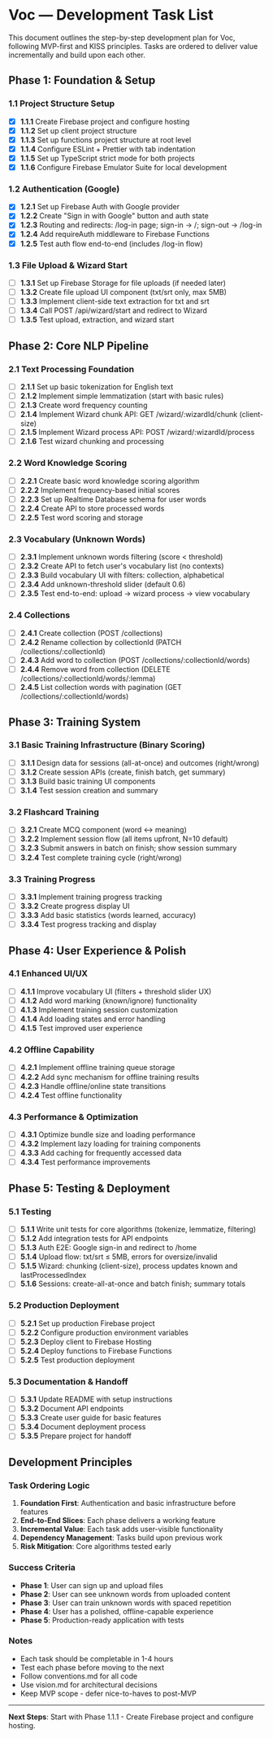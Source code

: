 # Voc — Development Task List

This document outlines the step-by-step development plan for Voc, following MVP-first and KISS principles. Tasks are ordered to deliver value incrementally and build upon each other.

## Phase 1: Foundation & Setup

### 1.1 Project Structure Setup
- [x] **1.1.1** Create Firebase project and configure hosting
- [x] **1.1.2** Set up client project structure
- [x] **1.1.3** Set up functions project structure at root level
- [x] **1.1.4** Configure ESLint + Prettier with tab indentation
- [x] **1.1.5** Set up TypeScript strict mode for both projects
- [x] **1.1.6** Configure Firebase Emulator Suite for local development

### 1.2 Authentication (Google)
- [x] **1.2.1** Set up Firebase Auth with Google provider
- [x] **1.2.2** Create "Sign in with Google" button and auth state
- [x] **1.2.3** Routing and redirects: /log-in page; sign-in -> /; sign-out -> /log-in
- [x] **1.2.4** Add requireAuth middleware to Firebase Functions
 - [x] **1.2.5** Test auth flow end-to-end (includes /log-in flow)

### 1.3 File Upload & Wizard Start
- [ ] **1.3.1** Set up Firebase Storage for file uploads (if needed later)
- [ ] **1.3.2** Create file upload UI component (txt/srt only, max 5MB)
- [ ] **1.3.3** Implement client-side text extraction for txt and srt
- [ ] **1.3.4** Call POST /api/wizard/start and redirect to Wizard
- [ ] **1.3.5** Test upload, extraction, and wizard start

## Phase 2: Core NLP Pipeline

### 2.1 Text Processing Foundation
- [ ] **2.1.1** Set up basic tokenization for English text
- [ ] **2.1.2** Implement simple lemmatization (start with basic rules)
- [ ] **2.1.3** Create word frequency counting
- [ ] **2.1.4** Implement Wizard chunk API: GET /wizard/:wizardId/chunk (client-size)
- [ ] **2.1.5** Implement Wizard process API: POST /wizard/:wizardId/process
- [ ] **2.1.6** Test wizard chunking and processing

### 2.2 Word Knowledge Scoring
- [ ] **2.2.1** Create basic word knowledge scoring algorithm
- [ ] **2.2.2** Implement frequency-based initial scores
- [ ] **2.2.3** Set up Realtime Database schema for user words
- [ ] **2.2.4** Create API to store processed words
- [ ] **2.2.5** Test word scoring and storage

### 2.3 Vocabulary (Unknown Words)
- [ ] **2.3.1** Implement unknown words filtering (score < threshold)
- [ ] **2.3.2** Create API to fetch user's vocabulary list (no contexts)
- [ ] **2.3.3** Build vocabulary UI with filters: collection, alphabetical
- [ ] **2.3.4** Add unknown-threshold slider (default 0.6)
- [ ] **2.3.5** Test end-to-end: upload → wizard process → view vocabulary

### 2.4 Collections
- [ ] **2.4.1** Create collection (POST /collections)
- [ ] **2.4.2** Rename collection by collectionId (PATCH /collections/:collectionId)
- [ ] **2.4.3** Add word to collection (POST /collections/:collectionId/words)
- [ ] **2.4.4** Remove word from collection (DELETE /collections/:collectionId/words/:lemma)
- [ ] **2.4.5** List collection words with pagination (GET /collections/:collectionId/words)

## Phase 3: Training System

### 3.1 Basic Training Infrastructure (Binary Scoring)
- [ ] **3.1.1** Design data for sessions (all-at-once) and outcomes (right/wrong)
- [ ] **3.1.2** Create session APIs (create, finish batch, get summary)
- [ ] **3.1.3** Build basic training UI components
- [ ] **3.1.4** Test session creation and summary

### 3.2 Flashcard Training
- [ ] **3.2.1** Create MCQ component (word ↔ meaning)
- [ ] **3.2.2** Implement session flow (all items upfront, N=10 default)
- [ ] **3.2.3** Submit answers in batch on finish; show session summary
- [ ] **3.2.4** Test complete training cycle (right/wrong)

### 3.3 Training Progress
- [ ] **3.3.1** Implement training progress tracking
- [ ] **3.3.2** Create progress display UI
- [ ] **3.3.3** Add basic statistics (words learned, accuracy)
- [ ] **3.3.4** Test progress tracking and display

## Phase 4: User Experience & Polish

### 4.1 Enhanced UI/UX
- [ ] **4.1.1** Improve vocabulary UI (filters + threshold slider UX)
- [ ] **4.1.2** Add word marking (known/ignore) functionality
- [ ] **4.1.3** Implement training session customization
- [ ] **4.1.4** Add loading states and error handling
- [ ] **4.1.5** Test improved user experience

### 4.2 Offline Capability
- [ ] **4.2.1** Implement offline training queue storage
- [ ] **4.2.2** Add sync mechanism for offline training results
- [ ] **4.2.3** Handle offline/online state transitions
- [ ] **4.2.4** Test offline functionality

### 4.3 Performance & Optimization
- [ ] **4.3.1** Optimize bundle size and loading performance
- [ ] **4.3.2** Implement lazy loading for training components
- [ ] **4.3.3** Add caching for frequently accessed data
- [ ] **4.3.4** Test performance improvements

## Phase 5: Testing & Deployment

### 5.1 Testing
- [ ] **5.1.1** Write unit tests for core algorithms (tokenize, lemmatize, filtering)
- [ ] **5.1.2** Add integration tests for API endpoints
- [ ] **5.1.3** Auth E2E: Google sign-in and redirect to /home
- [ ] **5.1.4** Upload flow: txt/srt ≤ 5MB, errors for oversize/invalid
- [ ] **5.1.5** Wizard: chunking (client-size), process updates known and lastProcessedIndex
- [ ] **5.1.6** Sessions: create-all-at-once and batch finish; summary totals

### 5.2 Production Deployment
- [ ] **5.2.1** Set up production Firebase project
- [ ] **5.2.2** Configure production environment variables
- [ ] **5.2.3** Deploy client to Firebase Hosting
- [ ] **5.2.4** Deploy functions to Firebase Functions
- [ ] **5.2.5** Test production deployment

### 5.3 Documentation & Handoff
- [ ] **5.3.1** Update README with setup instructions
- [ ] **5.3.2** Document API endpoints
- [ ] **5.3.3** Create user guide for basic features
- [ ] **5.3.4** Document deployment process
- [ ] **5.3.5** Prepare project for handoff

## Development Principles

### Task Ordering Logic
1. **Foundation First**: Authentication and basic infrastructure before features
2. **End-to-End Slices**: Each phase delivers a working feature
3. **Incremental Value**: Each task adds user-visible functionality
4. **Dependency Management**: Tasks build upon previous work
5. **Risk Mitigation**: Core algorithms tested early

### Success Criteria
- **Phase 1**: User can sign up and upload files
- **Phase 2**: User can see unknown words from uploaded content
- **Phase 3**: User can train unknown words with spaced repetition
- **Phase 4**: User has a polished, offline-capable experience
- **Phase 5**: Production-ready application with tests

### Notes
- Each task should be completable in 1-4 hours
- Test each phase before moving to the next
- Follow conventions.md for all code
- Use vision.md for architectural decisions
- Keep MVP scope - defer nice-to-haves to post-MVP

---

**Next Steps**: Start with Phase 1.1.1 - Create Firebase project and configure hosting.
